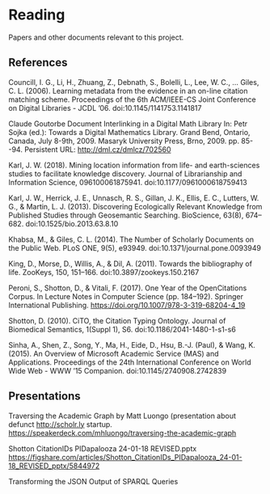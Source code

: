 # Reading

Papers and other documents relevant to this project.

## References

Councill, I. G., Li, H., Zhuang, Z., Debnath, S., Bolelli, L., Lee, W. C., … Giles, C. L. (2006). Learning metadata from the evidence in an on-line citation matching scheme. Proceedings of the 6th ACM/IEEE-CS Joint Conference on Digital Libraries  - JCDL  ’06. doi:10.1145/1141753.1141817

Claude Goutorbe
Document Interlinking in a Digital Math Library
In: Petr Sojka (ed.): Towards a Digital Mathematics Library. Grand Bend, Ontario, Canada, July 8-9th, 2009. Masaryk University Press, Brno, 2009. pp. 85--94.
Persistent URL: http://dml.cz/dmlcz/702560

Karl, J. W. (2018). Mining location information from life- and earth-sciences studies to facilitate knowledge discovery. Journal of Librarianship and Information Science, 096100061875941. doi:10.1177/0961000618759413

Karl, J. W., Herrick, J. E., Unnasch, R. S., Gillan, J. K., Ellis, E. C., Lutters, W. G., & Martin, L. J. (2013). Discovering Ecologically Relevant Knowledge from Published Studies through Geosemantic Searching. BioScience, 63(8), 674–682. doi:10.1525/bio.2013.63.8.10

Khabsa, M., & Giles, C. L. (2014). The Number of Scholarly Documents on the Public Web. PLoS ONE, 9(5), e93949. doi:10.1371/journal.pone.0093949

King, D., Morse, D., Willis, A., & Dil, A. (2011). Towards the bibliography of life. ZooKeys, 150, 151–166. doi:10.3897/zookeys.150.2167

Peroni, S., Shotton, D., & Vitali, F. (2017). One Year of the OpenCitations Corpus. In Lecture Notes in Computer Science (pp. 184–192). Springer International Publishing. https://doi.org/10.1007/978-3-319-68204-4_19

Shotton, D. (2010). CiTO, the Citation Typing Ontology. Journal of Biomedical Semantics, 1(Suppl 1), S6. doi:10.1186/2041-1480-1-s1-s6

Sinha, A., Shen, Z., Song, Y., Ma, H., Eide, D., Hsu, B.-J. (Paul), & Wang, K. (2015). An Overview of Microsoft Academic Service (MAS) and Applications. Proceedings of the 24th International Conference on World Wide Web - WWW  ’15 Companion. doi:10.1145/2740908.2742839

## Presentations

Traversing the Academic Graph by Matt Luongo (presentation about defunct http://scholr.ly startup. https://speakerdeck.com/mhluongo/traversing-the-academic-graph

Shotton CitationIDs PIDapalooza 24-01-18 REVISED.pptx https://figshare.com/articles/Shotton_CitationIDs_PIDapalooza_24-01-18_REVISED_pptx/5844972

Transforming the JSON Output of SPARQL Queries
